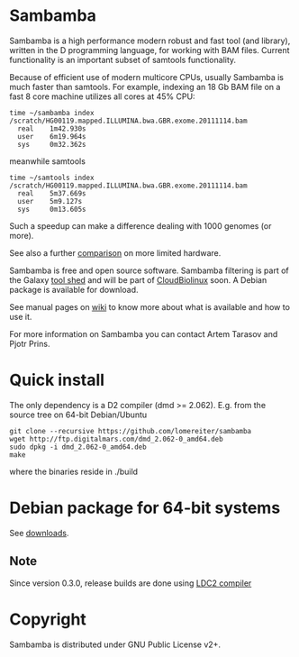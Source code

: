 # Sambamba

Sambamba is a high performance modern robust and fast tool (and
library), written in the D programming language, for working
with BAM files.  Current functionality is an important subset of
samtools functionality. 

Because of efficient use of modern multicore CPUs, usually Sambamba is much faster
than samtools. For example, indexing an 18 Gb BAM file on a fast 8 core
machine utilizes all cores at 45% CPU:

    time ~/sambamba index /scratch/HG00119.mapped.ILLUMINA.bwa.GBR.exome.20111114.bam            
      real    1m42.930s
      user    6m19.964s
      sys     0m32.362s

meanwhile samtools

    time ~/samtools index /scratch/HG00119.mapped.ILLUMINA.bwa.GBR.exome.20111114.bam 
      real    5m37.669s
      user    5m9.127s
      sys     0m13.605s

Such a speedup can make a difference dealing with 1000 genomes (or more).

See also a further
[comparison](https://github.com/lomereiter/sambamba/wiki/Comparison-with-samtools)
on more limited hardware.

Sambamba is free and open source software. Sambamba filtering is part of the Galaxy [tool
shed](http://toolshed.g2.bx.psu.edu/repos/lomereiter/sambamba_filter)
and will be part of [CloudBiolinux](http://cloudbiolinux.org/) soon.
A Debian package is available for download.

See manual pages on [wiki](https://github.com/lomereiter/sambamba/wiki) to know more about 
what is available and how to use it.

For more information on Sambamba you can contact Artem Tarasov and Pjotr Prins.

# Quick install

The only dependency is a D2 compiler (dmd >= 2.062). E.g. from the source
tree on 64-bit Debian/Ubuntu

    git clone --recursive https://github.com/lomereiter/sambamba
    wget http://ftp.digitalmars.com/dmd_2.062-0_amd64.deb
    sudo dpkg -i dmd_2.062-0_amd64.deb
    make

where the binaries reside in ./build

# Debian package for 64-bit systems

See [downloads](http://github.com/lomereiter/sambamba/downloads).

## Note

Since version 0.3.0, release builds are done using [LDC2 compiler](http://github.com/ldc-developers/ldc)

# Copyright

Sambamba is distributed under GNU Public License v2+.
